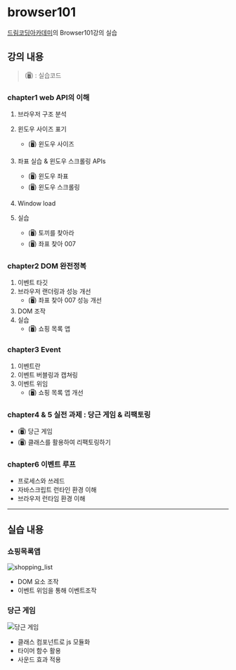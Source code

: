 # browser101

[드림코딩아카데미](https://academy.dream-coding.com/)의 Browser101강의 실습

## 강의 내용

> (🖥) : 실습코드

### chapter1 web API의 이해

1. 브라우저 구조 분석
2. 윈도우 사이즈 표기

   - (🖥) 윈도우 사이즈

3. 좌표 실습 & 윈도우 스크롤링 APIs

   - (🖥) 윈도우 좌표
   - (🖥) 윈도우 스크롤링

4. Window load
5. 실습
   - (🖥) 토끼를 찾아라
   - (🖥) 좌표 찾아 007

### chapter2 DOM 완전정복

1. 이벤트 타깃
2. 브라우저 랜더링과 성능 개선
   - (🖥) 좌표 찾아 007 성능 개선
3. DOM 조작
4. 실습
   - (🖥) 쇼핑 목록 앱

### chapter3 Event

1. 이벤트란
2. 이벤트 버블링과 캡쳐링
3. 이벤트 위임
   - (🖥) 쇼핑 목록 앱 개선

### chapter4 & 5 실전 과제 : 당근 게임 & 리팩토링

- (🖥) 당근 게임
- (🖥) 클래스를 활용하여 리팩토링하기

### chapter6 이벤트 루프

- 프로세스와 쓰레드
- 자바스크립트 런타인 환경 이해
- 브라우저 런타임 환경 이해

---

## 실습 내용

### 쇼핑목록앱

![shopping_list](https://user-images.githubusercontent.com/66766189/158099763-4d00a81f-e153-4165-8794-e27b7167657f.gif)

- DOM 요소 조작
- 이벤트 위임을 통해 이벤트조작

### 당근 게임

![당근 게임](https://user-images.githubusercontent.com/66766189/158100666-5712a617-85d1-4252-8c97-99d5ef470561.gif)

- 클래스 컴포넌트로 js 모듈화
- 타이머 함수 활용
- 사운드 효과 적용
